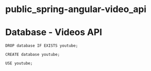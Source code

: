 # public_spring-angular-video_api

# Database - Videos API

```
DROP database IF EXISTS youtube;

CREATE database youtube;

USE youtube;

 
